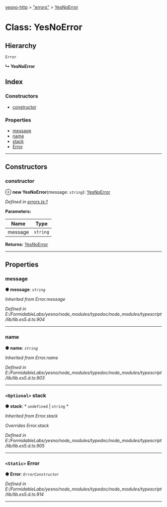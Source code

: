 [yesno-http](../README.md) > ["errors"](../modules/_errors_.md) > [YesNoError](../classes/_errors_.yesnoerror.md)

# Class: YesNoError

## Hierarchy

 `Error`

**↳ YesNoError**

## Index

### Constructors

* [constructor](_errors_.yesnoerror.md#constructor)

### Properties

* [message](_errors_.yesnoerror.md#message)
* [name](_errors_.yesnoerror.md#name)
* [stack](_errors_.yesnoerror.md#stack)
* [Error](_errors_.yesnoerror.md#error)

---

## Constructors

<a id="constructor"></a>

###  constructor

⊕ **new YesNoError**(message: *`string`*): [YesNoError](_errors_.yesnoerror.md)

*Defined in [errors.ts:1](https://github.com/FormidableLabs/yesno/blob/61f406a/src/errors.ts#L1)*

**Parameters:**

| Name | Type |
| ------ | ------ |
| message | `string` |

**Returns:** [YesNoError](_errors_.yesnoerror.md)

___

## Properties

<a id="message"></a>

###  message

**● message**: *`string`*

*Inherited from Error.message*

*Defined in E:/FormidableLabs/yesno/node_modules/typedoc/node_modules/typescript/lib/lib.es5.d.ts:904*

___
<a id="name"></a>

###  name

**● name**: *`string`*

*Inherited from Error.name*

*Defined in E:/FormidableLabs/yesno/node_modules/typedoc/node_modules/typescript/lib/lib.es5.d.ts:903*

___
<a id="stack"></a>

### `<Optional>` stack

**● stack**: * `undefined` &#124; `string`
*

*Inherited from Error.stack*

*Overrides Error.stack*

*Defined in E:/FormidableLabs/yesno/node_modules/typedoc/node_modules/typescript/lib/lib.es5.d.ts:905*

___
<a id="error"></a>

### `<Static>` Error

**● Error**: *`ErrorConstructor`*

*Defined in E:/FormidableLabs/yesno/node_modules/typedoc/node_modules/typescript/lib/lib.es5.d.ts:914*

___

